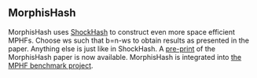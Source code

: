## MorphisHash

MorphisHash uses [ShockHash](https://github.com/ByteHamster/ShockHash.git) to construct even more space efficient MPHFs.
Choose ws such that b=n-ws to obtain results as presented in the paper.
Anything else is just like in ShockHash.
A [pre-print](https://arxiv.org/pdf/2503.10161) of the MorphisHash paper is now available.
MorphisHash is integrated into [the MPHF benchmark project](https://github.com/ByteHamster/MPHF-Experiments).
